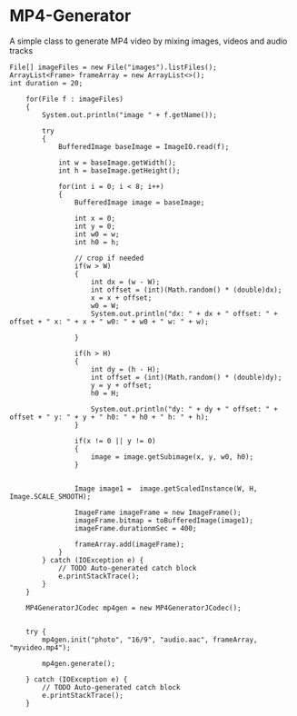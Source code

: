 # MP4-Generator
A simple class to generate MP4 video by mixing images, videos and audio tracks

	  
    File[] imageFiles = new File("images").listFiles();
    ArrayList<Frame> frameArray = new ArrayList<>();
	int duration = 20;		
		
		for(File f : imageFiles)
		{
			System.out.println("image " + f.getName());
			
			try 
			{
				BufferedImage baseImage = ImageIO.read(f);
				
				int w = baseImage.getWidth();
				int h = baseImage.getHeight();
				
				for(int i = 0; i < 8; i++)
				{
					BufferedImage image = baseImage;
					
					int x = 0;
					int y = 0;
					int w0 = w;
					int h0 = h;
					
					// crop if needed
					if(w > W)
					{
						int dx = (w - W);
						int offset = (int)(Math.random() * (double)dx); 
						x = x + offset;
						w0 = W;
						System.out.println("dx: " + dx + " offset: " + offset + " x: " + x + " w0: " + w0 + " w: " + w);
						
					}
					
					if(h > H)
					{
						int dy = (h - H);
						int offset = (int)(Math.random() * (double)dy); 
						y = y + offset;
						h0 = H;
						
						System.out.println("dy: " + dy + " offset: " + offset + " y: " + y + " h0: " + h0 + " h: " + h);
					}
					
					if(x != 0 || y != 0)
					{
						image = image.getSubimage(x, y, w0, h0);						
					}
					
				
					Image image1 =  image.getScaledInstance(W, H, Image.SCALE_SMOOTH);
					
					ImageFrame imageFrame = new ImageFrame();
					imageFrame.bitmap = toBufferedImage(image1);
					imageFrame.durationmSec = 400;
					
					frameArray.add(imageFrame);					
				}
			} catch (IOException e) {
				// TODO Auto-generated catch block
				e.printStackTrace();
			}
		}
		
		MP4GeneratorJCodec mp4gen = new MP4GeneratorJCodec();
		
		
		try {
			mp4gen.init("photo", "16/9", "audio.aac", frameArray, "myvideo.mp4");
			
			mp4gen.generate();
			
		} catch (IOException e) {
			// TODO Auto-generated catch block
			e.printStackTrace();
		}
    
